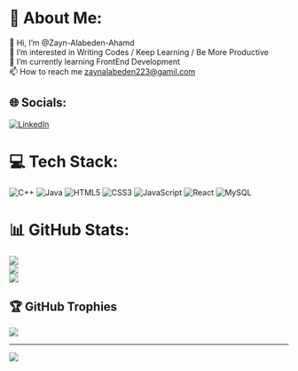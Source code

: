 # 💫 About Me:
👋 Hi, I’m @Zayn-Alabeden-Ahamd<br>👀 I’m interested in Writing Codes / Keep Learning / Be More Productive<br>🌱 I’m currently learning FrontEnd Development<br>📫 How to reach me zaynalabeden223@gamil.com


## 🌐 Socials:
[![LinkedIn](https://img.shields.io/badge/LinkedIn-%230077B5.svg?logo=linkedin&logoColor=white)](https://linkedin.com/in/https://www.linkedin.com/in/zayn-al-abeden-ahmad-1b2071283/) 

# 💻 Tech Stack:
![C++](https://img.shields.io/badge/c++-%2300599C.svg?style=for-the-badge&logo=c%2B%2B&logoColor=white) ![Java](https://img.shields.io/badge/java-%23ED8B00.svg?style=for-the-badge&logo=openjdk&logoColor=white) ![HTML5](https://img.shields.io/badge/html5-%23E34F26.svg?style=for-the-badge&logo=html5&logoColor=white) ![CSS3](https://img.shields.io/badge/css3-%231572B6.svg?style=for-the-badge&logo=css3&logoColor=white) ![JavaScript](https://img.shields.io/badge/javascript-%23323330.svg?style=for-the-badge&logo=javascript&logoColor=%23F7DF1E) ![React](https://img.shields.io/badge/react-%2320232a.svg?style=for-the-badge&logo=react&logoColor=%2361DAFB) ![MySQL](https://img.shields.io/badge/mysql-4479A1.svg?style=for-the-badge&logo=mysql&logoColor=white)
# 📊 GitHub Stats:
![](https://github-readme-stats.vercel.app/api?username=Zayn-Alabeden-Ahamd&theme=dark&hide_border=false&include_all_commits=false&count_private=false)<br/>
![](https://github-readme-streak-stats.herokuapp.com/?user=Zayn-Alabeden-Ahamd&theme=dark&hide_border=false)<br/>
![](https://github-readme-stats.vercel.app/api/top-langs/?username=Zayn-Alabeden-Ahamd&theme=dark&hide_border=false&include_all_commits=false&count_private=false&layout=compact)

## 🏆 GitHub Trophies
![](https://github-profile-trophy.vercel.app/?username=Zayn-Alabeden-Ahamd&theme=radical&no-frame=false&no-bg=false&margin-w=4)

---
[![](https://visitcount.itsvg.in/api?id=Zayn-Alabeden-Ahamd&icon=0&color=0)](https://visitcount.itsvg.in)

<!-- Proudly created with GPRM ( https://gprm.itsvg.in ) -->
